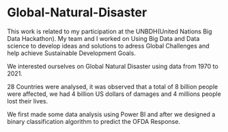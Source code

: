 # Global-Natural-Disaster

This work is related to my participation at the UNBDH(United Nations Big Data Hackathon). My team and I worked on 
Using Big Data and Data science to develop ideas and solutions to adress Global Challenges and help achieve Sustainable Development Goals.

We interested ourselves on Global Natural Disaster using data from 1970 to 2021. 

28 Countries were analysed, it was observed that a total of 8 billion people were affected, 
we had 4 billion US dollars of damages and 4 millions people lost their lives.

We first made some data analysis using Power BI and after we designed a binary classification algorithm to predict the OFDA Response.
